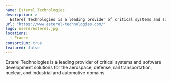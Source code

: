 ```yaml
---
name: Esterel Technologies
description: > 
  Esterel Technologies is a leading provider of critical systems and software development solutions for the aerospace, defense, rail transportation, nuclear, and industrial and automotive domains
url: "https://www.esterel-technologies.com/"
logo: users/esterel.jpg
locations: 
  - France
consortium: true
featured: false
---
```


Esterel Technologies is a leading provider of critical systems and software development solutions for the aerospace, defense, rail transportation, nuclear, and industrial and automotive domains.
